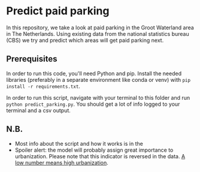 # Predict paid parking

In this repository, we take a look at paid parking in the Groot Waterland area in The Netherlands. Using existing data from the national statistics bureau (CBS) we try and predict which areas will get paid parking next.

## Prerequisites

In order to run this code, you'll need Python and pip. Install the needed libraries (preferably in a separate environment like conda or venv) with `pip install -r requirements.txt`.

In order to run this script, navigate with your terminal to this folder and run `python predict_parking.py`. You should get a lot of info logged to your terminal and a csv output.

## N.B.

- Most info about the script and how it works is in the
- Spoiler alert: the model will probably assign great importance to urbanization. Please note that this indicator is reversed in the data. [A low number means high urbanization](https://www.cbs.nl/nl-nl/onze-diensten/methoden/begrippen/stedelijkheid--van-een-gebied--).
